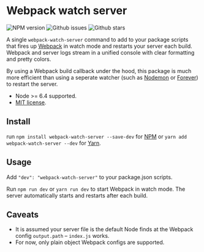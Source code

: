 # Webpack watch server

![NPM version](https://img.shields.io/npm/v/webpack-watch-server.svg?style=flat-square) ![Github issues](https://img.shields.io/github/issues/jaydenseric/webpack-watch-server.svg?style=flat-square) ![Github stars](https://img.shields.io/github/stars/jaydenseric/webpack-watch-server.svg?style=flat-square)

A single `webpack-watch-server` command to add to your package scripts that fires up [Webpack](https://webpack.js.org) in watch mode and restarts your server each build. Webpack and server logs stream in a unified console with clear formatting and pretty colors.

By using a Webpack build callback under the hood, this package is much more efficient than using a seperate watcher (such as [Nodemon](https://nodemon.io) or [Forever](https://github.com/foreverjs/forever)) to restart the server.

- Node >= 6.4 supported.
- [MIT license](https://en.wikipedia.org/wiki/MIT_License).

## Install

run `npm install webpack-watch-server --save-dev` for [NPM](https://www.npmjs.com) or `yarn add webpack-watch-server --dev` for [Yarn](https://yarnpkg.com).

## Usage

Add `"dev": "webpack-watch-server"` to your package.json scripts.

Run `npm run dev` or `yarn run dev` to start Webpack in watch mode. The server automatically starts and restarts after each build.

## Caveats

- It is assumed your server file is the default Node finds at the Webpack config `output.path` – `index.js` works.
- For now, only plain object Webpack configs are supported.
